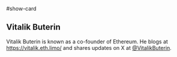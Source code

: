 #show-card 
## Vitalik Buterin

Vitalik Buterin is known as a co-founder of Ethereum. He blogs at https://vitalik.eth.limo/ and shares updates on X at [@VitalikButerin](https://x.com/VitalikButerin).

